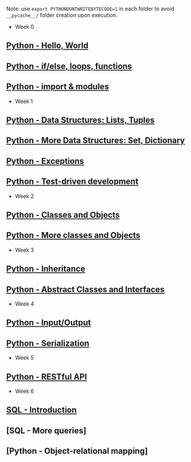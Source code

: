 Note: use `export PYTHONDONTWRITEBYTECODE=1` in each folder to avoid `__pycache__/` folder creation upon execution.

* Week 0
## [Python - Hello, World](python-hello_world/README.md)
## [Python - if/else, loops, functions](python-if_else_loops_functions/README.md)
## [Python - import & modules](python-import_modules/README.md)

* Week 1
## [Python - Data Structures: Lists, Tuples](python-data_structures/README.md)
## [Python - More Data Structures: Set, Dictionary](python-more_data_structures/README.md)
## [Python - Exceptions](python-exceptions/README.md)
## [Python - Test-driven development](python-test_driven_development/README.md)

* Week 2
## [Python - Classes and Objects](python-classes/README.md)
## [Python - More classes and Objects](python-more_classes/README.md)

* Week 3
## [Python - Inheritance](python-inheritance/README.md)
## [Python - Abstract Classes and Interfaces](python-abc/README.md)

* Week 4
## [Python - Input/Output](python-input_output/README.md)
## [Python - Serialization](python-serialization/README.md)

* Week 5
## [Python - RESTful API](restful-api/README.md)

* Week 6
## [SQL - Introduction](SQL_introduction/README.md)
## [SQL - More queries]
## [Python - Object-relational mapping]
